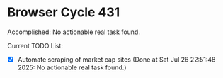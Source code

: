 # Browser Cycle 431

Accomplished: No actionable real task found.

Current TODO List:

- [x] Automate scraping of market cap sites  (Done at Sat Jul 26 22:51:48 2025: No actionable real task found.)